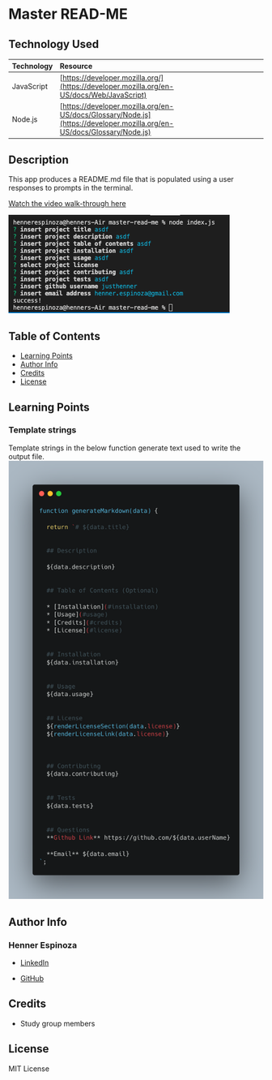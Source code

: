 # Master READ-ME

## Technology Used 

|Technology | Resource |
|-----|:-----------
| JavaScript | [https://developer.mozilla.org/](https://developer.mozilla.org/en-US/docs/Web/JavaScript) |
| Node.js |[https://developer.mozilla.org/en-US/docs/Glossary/Node.js](https://developer.mozilla.org/en-US/docs/Glossary/Node.js)|

## Description

This app produces a README.md file that is populated using a user responses to prompts in the terminal. 

[Watch the video walk-through here](https://drive.google.com/file/d/1pxjzF0KV838qoABcZWGIZmnwwWqdQ6jG/view)

![Alt text](./assets/images/Screen%20Shot%202023-03-10%20at%203.05.50%20PM.png)

## Table of Contents
* [Learning Points](#learning-points)
* [Author Info](#author-info)
* [Credits](#credits)
* [License](#license)

## Learning Points
### Template strings
Template strings in the below function generate text used to write the output file. 
![Alt text](./assets/images/carbon.png)

## Author Info

### Henner Espinoza

* [LinkedIn](https://www.linkedin.com/in/hennerespinoza)

* [GitHub](https://github.com/justhenner)

## Credits

* Study group members

## License

MIT License